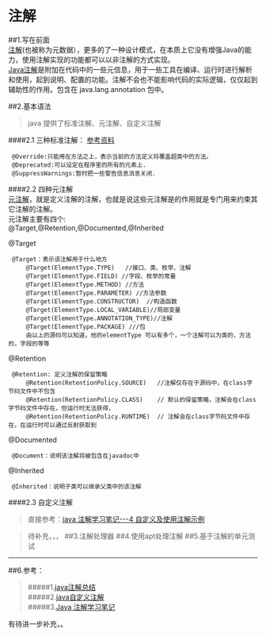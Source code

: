 注解
====

##1.写在前面  
[注解](http://www.blogjava.net/neverend/archive/2012/01/30/369003.html)(也被称为元数据），更多的了一种设计模式，在本质上它没有增强Java的能力，使用注解实现的功能都可以以非注解的方式实现。  
[Java注解](http://www.cnblogs.com/xd502djj/archive/2012/07/26/2610040.html)是附加在代码中的一些元信息，用于一些工具在编译、运行时进行解析和使用，起到说明、配置的功能。注解不会也不能影响代码的实际逻辑，仅仅起到辅助性的作用。包含在 java.lang.annotation 包中。

   

##2.基本语法

>java 提供了标准注解、元注解、自定义注解  


####2.1 三种标准注解：
[参考资料](http://wanqiufeng.blog.51cto.com/409430/458883)


     @Override:只能用在方法之上，表示当前的方法定义将覆盖超类中的方法。 
     @Deprecated:可以设定在程序里的所有的元素上.  
     @SuppressWarnings:暂时把一些警告信息消息关闭.  
     
     

####2.2 四种元注解  
[元注解](http://www.cnblogs.com/xd502djj/archive/2012/07/26/2610040.html)，就是定义注解的注解，也就是说这些元注解是的作用就是专门用来约束其它注解的注解。  
元注解主要有四个:  
@Target,@Retention,@Documented,@Inherited      

@Target

     @Target：表示该注解用于什么地方
         @Target(ElementType.TYPE)   //接口、类、枚举、注解  
         @Target(ElementType.FIELD) //字段、枚举的常量
         @Target(ElementType.METHOD) //方法
         @Target(ElementType.PARAMETER) //方法参数
         @Target(ElementType.CONSTRUCTOR)  //构造函数
         @Target(ElementType.LOCAL_VARIABLE)//局部变量
         @Target(ElementType.ANNOTATION_TYPE)//注解
         @Target(ElementType.PACKAGE) ///包   
         由以上的源码可以知道，他的elementType 可以有多个，一个注解可以为类的，方法的，字段的等等  
         
         
@Retention

     @Retention: 定义注解的保留策略  
         @Retention(RetentionPolicy.SOURCE)   //注解仅存在于源码中，在class字节码文件中不包含
         @Retention(RetentionPolicy.CLASS)    // 默认的保留策略，注解会在class字节码文件中存在，但运行时无法获得，
         @Retention(RetentionPolicy.RUNTIME)  // 注解会在class字节码文件中存在，在运行时可以通过反射获取到
      
@Documented  

     @Document：说明该注解将被包含在javadoc中  
@Inherited 
    
     @Inherited：说明子类可以继承父类中的该注解
    

####2.3 自定义注解  
>直接参考：[java 注解学习笔记---4 自定义及使用注解示例](http://wanqiufeng.blog.51cto.com/409430/458883) 

>待补充，，，
##3.注解处理器
##4.使用apt处理注解
##5.基于注解的单元测试  

***  
##6.参考：  
>#####1.[java注解总结](http://www.blogjava.net/neverend/archive/2012/01/30/369003.html)   
>#####2.[java自定义注解](http://www.cnblogs.com/xd502djj/archive/2012/07/26/2610040.html)  
>#####3.[Java 注解学习笔记](http://wanqiufeng.blog.51cto.com/409430/458883)
      
  
有待进一步补充，。
